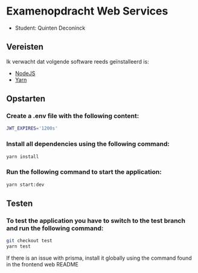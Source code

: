 # Examenopdracht Web Services

- Student: Quinten Deconinck

## Vereisten

Ik verwacht dat volgende software reeds geïnstalleerd is:

- [NodeJS](https://nodejs.org)
- [Yarn](https://yarnpkg.com)

## Opstarten

### Create a .env file with the following content:

```bash
JWT_EXPIRES='1200s'
```

### Install all dependencies using the following command:

```bash
yarn install
```

### Run the following command to start the application:

```bash
yarn start:dev
```

## Testen

### To test the application you have to switch to the test branch and run the following command:

```bash
git checkout test
yarn test
```

If there is an issue with prisma, install it globally using the command found in the frontend web README
